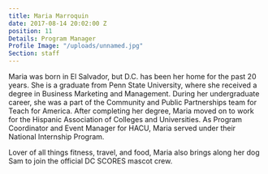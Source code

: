 ```yaml
---
title: Maria Marroquin
date: 2017-08-14 20:02:00 Z
position: 11
Details: Program Manager
Profile Image: "/uploads/unnamed.jpg"
Section: staff
---
```


Maria was born in El Salvador, but D.C. has been her home for the past 20 years. She is a graduate from Penn State University, where she received a degree in Business Marketing and Management. During her undergraduate career, she was a part of the Community and Public Partnerships team for Teach for America. After completing her degree, Maria moved on to work for the Hispanic Association of Colleges and Universities. As Program Coordinator and Event Manager for HACU, Maria served under their National Internship Program.

Lover of all things fitness, travel, and food, Maria also brings along her dog Sam to join the official DC SCORES mascot crew.